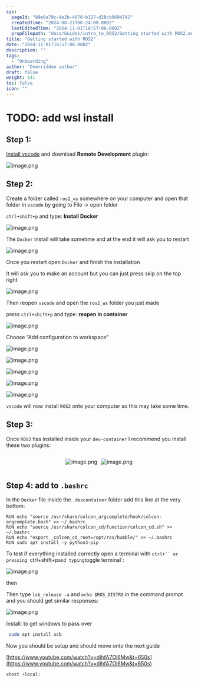 ```yaml
---
sys:
  pageId: "89e0a78c-4e2b-4070-b327-d28cb0694742"
  createdTime: "2024-08-21T00:24:00.000Z"
  lastEditedTime: "2024-11-01T18:57:00.000Z"
  propFilepath: "docs/Guides/intro_to_ROS2/Getting started with ROS2.md"
title: "Getting started with ROS2"
date: "2024-11-01T18:57:00.000Z"
description: ""
tags:
  - "Onboarding"
author: "Overridden author"
draft: false
weight: 141
toc: false
icon: ""
---
```


# TODO: add wsl install

## Step 1:

[Install vscode](https://code.visualstudio.com/download) and download **Remote Development** plugin:

![image.png](https://prod-files-secure.s3.us-west-2.amazonaws.com/d518164a-d88e-44d1-a4ee-3adb3bd8bce0/efb52993-1881-4a40-b95e-6f020334f022/image.png?X-Amz-Algorithm=AWS4-HMAC-SHA256&X-Amz-Content-Sha256=UNSIGNED-PAYLOAD&X-Amz-Credential=ASIAZI2LB466Y7Q2UMG2%2F20250408%2Fus-west-2%2Fs3%2Faws4_request&X-Amz-Date=20250408T050858Z&X-Amz-Expires=3600&X-Amz-Security-Token=IQoJb3JpZ2luX2VjEPX%2F%2F%2F%2F%2F%2F%2F%2F%2F%2FwEaCXVzLXdlc3QtMiJIMEYCIQClTI%2F3UfacAiCeaTEuv%2BtWF9miB%2BuYaxxKDpQlPhjxWgIhAL0dQbt35C20G8KS0FmsTVfJSYFM2lEZNerbVd7FVDHRKv8DCG4QABoMNjM3NDIzMTgzODA1IgxASOFcbUQl%2Bz4kF4Uq3APzQYngaGe8jvFtKxPvfDLmeXkBmXFiezc0wk6FCFQEIXYfWTmmYlGKa2mk5UQe%2FDqNZssHysMa5Jh9YM6FxMKY2WAyED3JmgPzoTpSNwbVhSRE%2BcXMFko1NT8%2B9%2BT2YY7gUFKdh0oJpS3teEn9qTojCGsoFQTpCcJPsst03hPyZ6Bk%2F%2Bw3O5MWGQ2%2BXALAWIUDHK52RXYP%2B2yhsYPskU85%2FJcdzJ6DIpBO6i5zMNKVxsb1OTy1gwCc5ofFz%2BFPGSN%2BZweTBNJvCFSFwRTWUQScop2MqSACZfm7ddoaiNd%2Bw%2FThfmZ4YC9RzUpCy6yYWs9nzYpia9ToVdfuWk51cjKKeiwKbEnD3%2BkWNuemLcnQjt9S%2FxfoO9Tcc%2Fmg3tn9igPLI%2Ffx16TwRh3F%2BNYXPe6yANb6EneaPFMcTitTcyWWqe8EWthwOTLLzySkyZLQWc1EhTRoJvoSqcN2zRmshrdueVGxqdLlZMf3kmLkyQKefcIbTFCO8Htjn%2BNI%2FQh%2Ba6Gysep%2FFa5o%2BIf7e3ri5UZI39BL%2BPVABwKgHdKFZbSFcGuKdJCEsPMitWX%2BLyV6a851Yo9dRnYcCn%2FnHt1NS%2BijarPVhlTO8IEn5Z7TMxwKRbXmEUi358oQe4PLGDCm09K%2FBjqkAZw8FvL11Jz07y9HyEWXKetYd%2F4yWIySiK7g40iDGl99Osg0%2F5zBcfQ%2B69nhDNOwk%2F6ET1QFjAD9d3TdJRMO4YbYQquFEYpk5G2l1LuP%2FCuidEU%2F8MCdcygbRlgwGcqOVRo0aBmwZiBRXTtAacg63LZNWDFOnKJXDrz1fkPZDIFkJrOCj5w8HauPQ%2FN4v0gaWyl7ft5KGQcK50xm8otJEio7KSVc&X-Amz-Signature=ea109bc5386127c2b1abcae710a4c1feceb6c04702ef3252ae85bc148a5a1b3b&X-Amz-SignedHeaders=host&x-id=GetObject)

## Step 2:

Create a folder called `ros2_ws` somewhere on your computer and open that folder in `vscode` by going to File → open folder 

`ctrl+shift+p` and type: **Install Docker**

![image.png](https://prod-files-secure.s3.us-west-2.amazonaws.com/d518164a-d88e-44d1-a4ee-3adb3bd8bce0/2269dc0e-1cd5-47ff-bceb-c04ad9b2eab0/image.png?X-Amz-Algorithm=AWS4-HMAC-SHA256&X-Amz-Content-Sha256=UNSIGNED-PAYLOAD&X-Amz-Credential=ASIAZI2LB466Y7Q2UMG2%2F20250408%2Fus-west-2%2Fs3%2Faws4_request&X-Amz-Date=20250408T050858Z&X-Amz-Expires=3600&X-Amz-Security-Token=IQoJb3JpZ2luX2VjEPX%2F%2F%2F%2F%2F%2F%2F%2F%2F%2FwEaCXVzLXdlc3QtMiJIMEYCIQClTI%2F3UfacAiCeaTEuv%2BtWF9miB%2BuYaxxKDpQlPhjxWgIhAL0dQbt35C20G8KS0FmsTVfJSYFM2lEZNerbVd7FVDHRKv8DCG4QABoMNjM3NDIzMTgzODA1IgxASOFcbUQl%2Bz4kF4Uq3APzQYngaGe8jvFtKxPvfDLmeXkBmXFiezc0wk6FCFQEIXYfWTmmYlGKa2mk5UQe%2FDqNZssHysMa5Jh9YM6FxMKY2WAyED3JmgPzoTpSNwbVhSRE%2BcXMFko1NT8%2B9%2BT2YY7gUFKdh0oJpS3teEn9qTojCGsoFQTpCcJPsst03hPyZ6Bk%2F%2Bw3O5MWGQ2%2BXALAWIUDHK52RXYP%2B2yhsYPskU85%2FJcdzJ6DIpBO6i5zMNKVxsb1OTy1gwCc5ofFz%2BFPGSN%2BZweTBNJvCFSFwRTWUQScop2MqSACZfm7ddoaiNd%2Bw%2FThfmZ4YC9RzUpCy6yYWs9nzYpia9ToVdfuWk51cjKKeiwKbEnD3%2BkWNuemLcnQjt9S%2FxfoO9Tcc%2Fmg3tn9igPLI%2Ffx16TwRh3F%2BNYXPe6yANb6EneaPFMcTitTcyWWqe8EWthwOTLLzySkyZLQWc1EhTRoJvoSqcN2zRmshrdueVGxqdLlZMf3kmLkyQKefcIbTFCO8Htjn%2BNI%2FQh%2Ba6Gysep%2FFa5o%2BIf7e3ri5UZI39BL%2BPVABwKgHdKFZbSFcGuKdJCEsPMitWX%2BLyV6a851Yo9dRnYcCn%2FnHt1NS%2BijarPVhlTO8IEn5Z7TMxwKRbXmEUi358oQe4PLGDCm09K%2FBjqkAZw8FvL11Jz07y9HyEWXKetYd%2F4yWIySiK7g40iDGl99Osg0%2F5zBcfQ%2B69nhDNOwk%2F6ET1QFjAD9d3TdJRMO4YbYQquFEYpk5G2l1LuP%2FCuidEU%2F8MCdcygbRlgwGcqOVRo0aBmwZiBRXTtAacg63LZNWDFOnKJXDrz1fkPZDIFkJrOCj5w8HauPQ%2FN4v0gaWyl7ft5KGQcK50xm8otJEio7KSVc&X-Amz-Signature=7e1564a2bd1d3475bf6e53d0d205b294385a1957d566b3696ca12419227cc6d9&X-Amz-SignedHeaders=host&x-id=GetObject)

The `Docker` install will take sometime and at the end it will ask you to restart

![image.png](https://prod-files-secure.s3.us-west-2.amazonaws.com/d518164a-d88e-44d1-a4ee-3adb3bd8bce0/ed233f78-be33-4b1f-b89c-9c346c0e961e/image.png?X-Amz-Algorithm=AWS4-HMAC-SHA256&X-Amz-Content-Sha256=UNSIGNED-PAYLOAD&X-Amz-Credential=ASIAZI2LB466Y7Q2UMG2%2F20250408%2Fus-west-2%2Fs3%2Faws4_request&X-Amz-Date=20250408T050858Z&X-Amz-Expires=3600&X-Amz-Security-Token=IQoJb3JpZ2luX2VjEPX%2F%2F%2F%2F%2F%2F%2F%2F%2F%2FwEaCXVzLXdlc3QtMiJIMEYCIQClTI%2F3UfacAiCeaTEuv%2BtWF9miB%2BuYaxxKDpQlPhjxWgIhAL0dQbt35C20G8KS0FmsTVfJSYFM2lEZNerbVd7FVDHRKv8DCG4QABoMNjM3NDIzMTgzODA1IgxASOFcbUQl%2Bz4kF4Uq3APzQYngaGe8jvFtKxPvfDLmeXkBmXFiezc0wk6FCFQEIXYfWTmmYlGKa2mk5UQe%2FDqNZssHysMa5Jh9YM6FxMKY2WAyED3JmgPzoTpSNwbVhSRE%2BcXMFko1NT8%2B9%2BT2YY7gUFKdh0oJpS3teEn9qTojCGsoFQTpCcJPsst03hPyZ6Bk%2F%2Bw3O5MWGQ2%2BXALAWIUDHK52RXYP%2B2yhsYPskU85%2FJcdzJ6DIpBO6i5zMNKVxsb1OTy1gwCc5ofFz%2BFPGSN%2BZweTBNJvCFSFwRTWUQScop2MqSACZfm7ddoaiNd%2Bw%2FThfmZ4YC9RzUpCy6yYWs9nzYpia9ToVdfuWk51cjKKeiwKbEnD3%2BkWNuemLcnQjt9S%2FxfoO9Tcc%2Fmg3tn9igPLI%2Ffx16TwRh3F%2BNYXPe6yANb6EneaPFMcTitTcyWWqe8EWthwOTLLzySkyZLQWc1EhTRoJvoSqcN2zRmshrdueVGxqdLlZMf3kmLkyQKefcIbTFCO8Htjn%2BNI%2FQh%2Ba6Gysep%2FFa5o%2BIf7e3ri5UZI39BL%2BPVABwKgHdKFZbSFcGuKdJCEsPMitWX%2BLyV6a851Yo9dRnYcCn%2FnHt1NS%2BijarPVhlTO8IEn5Z7TMxwKRbXmEUi358oQe4PLGDCm09K%2FBjqkAZw8FvL11Jz07y9HyEWXKetYd%2F4yWIySiK7g40iDGl99Osg0%2F5zBcfQ%2B69nhDNOwk%2F6ET1QFjAD9d3TdJRMO4YbYQquFEYpk5G2l1LuP%2FCuidEU%2F8MCdcygbRlgwGcqOVRo0aBmwZiBRXTtAacg63LZNWDFOnKJXDrz1fkPZDIFkJrOCj5w8HauPQ%2FN4v0gaWyl7ft5KGQcK50xm8otJEio7KSVc&X-Amz-Signature=1e3173eb45700864471fad847de6232055cc160986cdf00f4c73ef30894bc5b8&X-Amz-SignedHeaders=host&x-id=GetObject)

Once you restart open `Docker` and finish the installation

It will ask you to make an account but you can just press skip on the top right

![image.png](https://prod-files-secure.s3.us-west-2.amazonaws.com/d518164a-d88e-44d1-a4ee-3adb3bd8bce0/21010ad9-1659-4fd9-9f59-9932a09b2a3d/image.png?X-Amz-Algorithm=AWS4-HMAC-SHA256&X-Amz-Content-Sha256=UNSIGNED-PAYLOAD&X-Amz-Credential=ASIAZI2LB466Y7Q2UMG2%2F20250408%2Fus-west-2%2Fs3%2Faws4_request&X-Amz-Date=20250408T050858Z&X-Amz-Expires=3600&X-Amz-Security-Token=IQoJb3JpZ2luX2VjEPX%2F%2F%2F%2F%2F%2F%2F%2F%2F%2FwEaCXVzLXdlc3QtMiJIMEYCIQClTI%2F3UfacAiCeaTEuv%2BtWF9miB%2BuYaxxKDpQlPhjxWgIhAL0dQbt35C20G8KS0FmsTVfJSYFM2lEZNerbVd7FVDHRKv8DCG4QABoMNjM3NDIzMTgzODA1IgxASOFcbUQl%2Bz4kF4Uq3APzQYngaGe8jvFtKxPvfDLmeXkBmXFiezc0wk6FCFQEIXYfWTmmYlGKa2mk5UQe%2FDqNZssHysMa5Jh9YM6FxMKY2WAyED3JmgPzoTpSNwbVhSRE%2BcXMFko1NT8%2B9%2BT2YY7gUFKdh0oJpS3teEn9qTojCGsoFQTpCcJPsst03hPyZ6Bk%2F%2Bw3O5MWGQ2%2BXALAWIUDHK52RXYP%2B2yhsYPskU85%2FJcdzJ6DIpBO6i5zMNKVxsb1OTy1gwCc5ofFz%2BFPGSN%2BZweTBNJvCFSFwRTWUQScop2MqSACZfm7ddoaiNd%2Bw%2FThfmZ4YC9RzUpCy6yYWs9nzYpia9ToVdfuWk51cjKKeiwKbEnD3%2BkWNuemLcnQjt9S%2FxfoO9Tcc%2Fmg3tn9igPLI%2Ffx16TwRh3F%2BNYXPe6yANb6EneaPFMcTitTcyWWqe8EWthwOTLLzySkyZLQWc1EhTRoJvoSqcN2zRmshrdueVGxqdLlZMf3kmLkyQKefcIbTFCO8Htjn%2BNI%2FQh%2Ba6Gysep%2FFa5o%2BIf7e3ri5UZI39BL%2BPVABwKgHdKFZbSFcGuKdJCEsPMitWX%2BLyV6a851Yo9dRnYcCn%2FnHt1NS%2BijarPVhlTO8IEn5Z7TMxwKRbXmEUi358oQe4PLGDCm09K%2FBjqkAZw8FvL11Jz07y9HyEWXKetYd%2F4yWIySiK7g40iDGl99Osg0%2F5zBcfQ%2B69nhDNOwk%2F6ET1QFjAD9d3TdJRMO4YbYQquFEYpk5G2l1LuP%2FCuidEU%2F8MCdcygbRlgwGcqOVRo0aBmwZiBRXTtAacg63LZNWDFOnKJXDrz1fkPZDIFkJrOCj5w8HauPQ%2FN4v0gaWyl7ft5KGQcK50xm8otJEio7KSVc&X-Amz-Signature=f98a7d4f72c62a5464d79607a11a56b225c1f9a70c92a300c7a40d21fae48781&X-Amz-SignedHeaders=host&x-id=GetObject)

Then reopen `vscode` and open the `ros2_ws` folder you just made

press `ctrl+shift+p` and type: **reopen in container**

![image.png](https://prod-files-secure.s3.us-west-2.amazonaws.com/d518164a-d88e-44d1-a4ee-3adb3bd8bce0/4e93b8c2-41ad-488c-8095-c74205196118/image.png?X-Amz-Algorithm=AWS4-HMAC-SHA256&X-Amz-Content-Sha256=UNSIGNED-PAYLOAD&X-Amz-Credential=ASIAZI2LB466Y7Q2UMG2%2F20250408%2Fus-west-2%2Fs3%2Faws4_request&X-Amz-Date=20250408T050858Z&X-Amz-Expires=3600&X-Amz-Security-Token=IQoJb3JpZ2luX2VjEPX%2F%2F%2F%2F%2F%2F%2F%2F%2F%2FwEaCXVzLXdlc3QtMiJIMEYCIQClTI%2F3UfacAiCeaTEuv%2BtWF9miB%2BuYaxxKDpQlPhjxWgIhAL0dQbt35C20G8KS0FmsTVfJSYFM2lEZNerbVd7FVDHRKv8DCG4QABoMNjM3NDIzMTgzODA1IgxASOFcbUQl%2Bz4kF4Uq3APzQYngaGe8jvFtKxPvfDLmeXkBmXFiezc0wk6FCFQEIXYfWTmmYlGKa2mk5UQe%2FDqNZssHysMa5Jh9YM6FxMKY2WAyED3JmgPzoTpSNwbVhSRE%2BcXMFko1NT8%2B9%2BT2YY7gUFKdh0oJpS3teEn9qTojCGsoFQTpCcJPsst03hPyZ6Bk%2F%2Bw3O5MWGQ2%2BXALAWIUDHK52RXYP%2B2yhsYPskU85%2FJcdzJ6DIpBO6i5zMNKVxsb1OTy1gwCc5ofFz%2BFPGSN%2BZweTBNJvCFSFwRTWUQScop2MqSACZfm7ddoaiNd%2Bw%2FThfmZ4YC9RzUpCy6yYWs9nzYpia9ToVdfuWk51cjKKeiwKbEnD3%2BkWNuemLcnQjt9S%2FxfoO9Tcc%2Fmg3tn9igPLI%2Ffx16TwRh3F%2BNYXPe6yANb6EneaPFMcTitTcyWWqe8EWthwOTLLzySkyZLQWc1EhTRoJvoSqcN2zRmshrdueVGxqdLlZMf3kmLkyQKefcIbTFCO8Htjn%2BNI%2FQh%2Ba6Gysep%2FFa5o%2BIf7e3ri5UZI39BL%2BPVABwKgHdKFZbSFcGuKdJCEsPMitWX%2BLyV6a851Yo9dRnYcCn%2FnHt1NS%2BijarPVhlTO8IEn5Z7TMxwKRbXmEUi358oQe4PLGDCm09K%2FBjqkAZw8FvL11Jz07y9HyEWXKetYd%2F4yWIySiK7g40iDGl99Osg0%2F5zBcfQ%2B69nhDNOwk%2F6ET1QFjAD9d3TdJRMO4YbYQquFEYpk5G2l1LuP%2FCuidEU%2F8MCdcygbRlgwGcqOVRo0aBmwZiBRXTtAacg63LZNWDFOnKJXDrz1fkPZDIFkJrOCj5w8HauPQ%2FN4v0gaWyl7ft5KGQcK50xm8otJEio7KSVc&X-Amz-Signature=893db9833a6763df24177d6bde20a3315762dcdf745af51d9cb549c34060fc5f&X-Amz-SignedHeaders=host&x-id=GetObject)

Choose “Add configuration to workspace”

![image.png](https://prod-files-secure.s3.us-west-2.amazonaws.com/d518164a-d88e-44d1-a4ee-3adb3bd8bce0/9560b282-5060-4989-ba37-97e7b2c22476/image.png?X-Amz-Algorithm=AWS4-HMAC-SHA256&X-Amz-Content-Sha256=UNSIGNED-PAYLOAD&X-Amz-Credential=ASIAZI2LB466Y7Q2UMG2%2F20250408%2Fus-west-2%2Fs3%2Faws4_request&X-Amz-Date=20250408T050858Z&X-Amz-Expires=3600&X-Amz-Security-Token=IQoJb3JpZ2luX2VjEPX%2F%2F%2F%2F%2F%2F%2F%2F%2F%2FwEaCXVzLXdlc3QtMiJIMEYCIQClTI%2F3UfacAiCeaTEuv%2BtWF9miB%2BuYaxxKDpQlPhjxWgIhAL0dQbt35C20G8KS0FmsTVfJSYFM2lEZNerbVd7FVDHRKv8DCG4QABoMNjM3NDIzMTgzODA1IgxASOFcbUQl%2Bz4kF4Uq3APzQYngaGe8jvFtKxPvfDLmeXkBmXFiezc0wk6FCFQEIXYfWTmmYlGKa2mk5UQe%2FDqNZssHysMa5Jh9YM6FxMKY2WAyED3JmgPzoTpSNwbVhSRE%2BcXMFko1NT8%2B9%2BT2YY7gUFKdh0oJpS3teEn9qTojCGsoFQTpCcJPsst03hPyZ6Bk%2F%2Bw3O5MWGQ2%2BXALAWIUDHK52RXYP%2B2yhsYPskU85%2FJcdzJ6DIpBO6i5zMNKVxsb1OTy1gwCc5ofFz%2BFPGSN%2BZweTBNJvCFSFwRTWUQScop2MqSACZfm7ddoaiNd%2Bw%2FThfmZ4YC9RzUpCy6yYWs9nzYpia9ToVdfuWk51cjKKeiwKbEnD3%2BkWNuemLcnQjt9S%2FxfoO9Tcc%2Fmg3tn9igPLI%2Ffx16TwRh3F%2BNYXPe6yANb6EneaPFMcTitTcyWWqe8EWthwOTLLzySkyZLQWc1EhTRoJvoSqcN2zRmshrdueVGxqdLlZMf3kmLkyQKefcIbTFCO8Htjn%2BNI%2FQh%2Ba6Gysep%2FFa5o%2BIf7e3ri5UZI39BL%2BPVABwKgHdKFZbSFcGuKdJCEsPMitWX%2BLyV6a851Yo9dRnYcCn%2FnHt1NS%2BijarPVhlTO8IEn5Z7TMxwKRbXmEUi358oQe4PLGDCm09K%2FBjqkAZw8FvL11Jz07y9HyEWXKetYd%2F4yWIySiK7g40iDGl99Osg0%2F5zBcfQ%2B69nhDNOwk%2F6ET1QFjAD9d3TdJRMO4YbYQquFEYpk5G2l1LuP%2FCuidEU%2F8MCdcygbRlgwGcqOVRo0aBmwZiBRXTtAacg63LZNWDFOnKJXDrz1fkPZDIFkJrOCj5w8HauPQ%2FN4v0gaWyl7ft5KGQcK50xm8otJEio7KSVc&X-Amz-Signature=65cbf0391488d8b69639095ab4f42b64646bd91da55821e62b8ec1ab37aade05&X-Amz-SignedHeaders=host&x-id=GetObject)

![image.png](https://prod-files-secure.s3.us-west-2.amazonaws.com/d518164a-d88e-44d1-a4ee-3adb3bd8bce0/2ee63f81-886b-48e8-a553-dc6e5eac99e4/image.png?X-Amz-Algorithm=AWS4-HMAC-SHA256&X-Amz-Content-Sha256=UNSIGNED-PAYLOAD&X-Amz-Credential=ASIAZI2LB466Y7Q2UMG2%2F20250408%2Fus-west-2%2Fs3%2Faws4_request&X-Amz-Date=20250408T050858Z&X-Amz-Expires=3600&X-Amz-Security-Token=IQoJb3JpZ2luX2VjEPX%2F%2F%2F%2F%2F%2F%2F%2F%2F%2FwEaCXVzLXdlc3QtMiJIMEYCIQClTI%2F3UfacAiCeaTEuv%2BtWF9miB%2BuYaxxKDpQlPhjxWgIhAL0dQbt35C20G8KS0FmsTVfJSYFM2lEZNerbVd7FVDHRKv8DCG4QABoMNjM3NDIzMTgzODA1IgxASOFcbUQl%2Bz4kF4Uq3APzQYngaGe8jvFtKxPvfDLmeXkBmXFiezc0wk6FCFQEIXYfWTmmYlGKa2mk5UQe%2FDqNZssHysMa5Jh9YM6FxMKY2WAyED3JmgPzoTpSNwbVhSRE%2BcXMFko1NT8%2B9%2BT2YY7gUFKdh0oJpS3teEn9qTojCGsoFQTpCcJPsst03hPyZ6Bk%2F%2Bw3O5MWGQ2%2BXALAWIUDHK52RXYP%2B2yhsYPskU85%2FJcdzJ6DIpBO6i5zMNKVxsb1OTy1gwCc5ofFz%2BFPGSN%2BZweTBNJvCFSFwRTWUQScop2MqSACZfm7ddoaiNd%2Bw%2FThfmZ4YC9RzUpCy6yYWs9nzYpia9ToVdfuWk51cjKKeiwKbEnD3%2BkWNuemLcnQjt9S%2FxfoO9Tcc%2Fmg3tn9igPLI%2Ffx16TwRh3F%2BNYXPe6yANb6EneaPFMcTitTcyWWqe8EWthwOTLLzySkyZLQWc1EhTRoJvoSqcN2zRmshrdueVGxqdLlZMf3kmLkyQKefcIbTFCO8Htjn%2BNI%2FQh%2Ba6Gysep%2FFa5o%2BIf7e3ri5UZI39BL%2BPVABwKgHdKFZbSFcGuKdJCEsPMitWX%2BLyV6a851Yo9dRnYcCn%2FnHt1NS%2BijarPVhlTO8IEn5Z7TMxwKRbXmEUi358oQe4PLGDCm09K%2FBjqkAZw8FvL11Jz07y9HyEWXKetYd%2F4yWIySiK7g40iDGl99Osg0%2F5zBcfQ%2B69nhDNOwk%2F6ET1QFjAD9d3TdJRMO4YbYQquFEYpk5G2l1LuP%2FCuidEU%2F8MCdcygbRlgwGcqOVRo0aBmwZiBRXTtAacg63LZNWDFOnKJXDrz1fkPZDIFkJrOCj5w8HauPQ%2FN4v0gaWyl7ft5KGQcK50xm8otJEio7KSVc&X-Amz-Signature=96a1ebf8439cd7f554c1aff7994818d373b85e799ddbd61b038e85ce098a0cca&X-Amz-SignedHeaders=host&x-id=GetObject)

![image.png](https://prod-files-secure.s3.us-west-2.amazonaws.com/d518164a-d88e-44d1-a4ee-3adb3bd8bce0/ae1580b2-b048-407e-aed9-b584224a7a04/image.png?X-Amz-Algorithm=AWS4-HMAC-SHA256&X-Amz-Content-Sha256=UNSIGNED-PAYLOAD&X-Amz-Credential=ASIAZI2LB466Y7Q2UMG2%2F20250408%2Fus-west-2%2Fs3%2Faws4_request&X-Amz-Date=20250408T050858Z&X-Amz-Expires=3600&X-Amz-Security-Token=IQoJb3JpZ2luX2VjEPX%2F%2F%2F%2F%2F%2F%2F%2F%2F%2FwEaCXVzLXdlc3QtMiJIMEYCIQClTI%2F3UfacAiCeaTEuv%2BtWF9miB%2BuYaxxKDpQlPhjxWgIhAL0dQbt35C20G8KS0FmsTVfJSYFM2lEZNerbVd7FVDHRKv8DCG4QABoMNjM3NDIzMTgzODA1IgxASOFcbUQl%2Bz4kF4Uq3APzQYngaGe8jvFtKxPvfDLmeXkBmXFiezc0wk6FCFQEIXYfWTmmYlGKa2mk5UQe%2FDqNZssHysMa5Jh9YM6FxMKY2WAyED3JmgPzoTpSNwbVhSRE%2BcXMFko1NT8%2B9%2BT2YY7gUFKdh0oJpS3teEn9qTojCGsoFQTpCcJPsst03hPyZ6Bk%2F%2Bw3O5MWGQ2%2BXALAWIUDHK52RXYP%2B2yhsYPskU85%2FJcdzJ6DIpBO6i5zMNKVxsb1OTy1gwCc5ofFz%2BFPGSN%2BZweTBNJvCFSFwRTWUQScop2MqSACZfm7ddoaiNd%2Bw%2FThfmZ4YC9RzUpCy6yYWs9nzYpia9ToVdfuWk51cjKKeiwKbEnD3%2BkWNuemLcnQjt9S%2FxfoO9Tcc%2Fmg3tn9igPLI%2Ffx16TwRh3F%2BNYXPe6yANb6EneaPFMcTitTcyWWqe8EWthwOTLLzySkyZLQWc1EhTRoJvoSqcN2zRmshrdueVGxqdLlZMf3kmLkyQKefcIbTFCO8Htjn%2BNI%2FQh%2Ba6Gysep%2FFa5o%2BIf7e3ri5UZI39BL%2BPVABwKgHdKFZbSFcGuKdJCEsPMitWX%2BLyV6a851Yo9dRnYcCn%2FnHt1NS%2BijarPVhlTO8IEn5Z7TMxwKRbXmEUi358oQe4PLGDCm09K%2FBjqkAZw8FvL11Jz07y9HyEWXKetYd%2F4yWIySiK7g40iDGl99Osg0%2F5zBcfQ%2B69nhDNOwk%2F6ET1QFjAD9d3TdJRMO4YbYQquFEYpk5G2l1LuP%2FCuidEU%2F8MCdcygbRlgwGcqOVRo0aBmwZiBRXTtAacg63LZNWDFOnKJXDrz1fkPZDIFkJrOCj5w8HauPQ%2FN4v0gaWyl7ft5KGQcK50xm8otJEio7KSVc&X-Amz-Signature=87e71dec53cb68f828a4e4cf9c42fe86de58bdd25487cafc1810d7b1a5137835&X-Amz-SignedHeaders=host&x-id=GetObject)

![image.png](https://prod-files-secure.s3.us-west-2.amazonaws.com/d518164a-d88e-44d1-a4ee-3adb3bd8bce0/53255b28-f75e-430f-b9e3-c0ac8577e42b/image.png?X-Amz-Algorithm=AWS4-HMAC-SHA256&X-Amz-Content-Sha256=UNSIGNED-PAYLOAD&X-Amz-Credential=ASIAZI2LB466Y7Q2UMG2%2F20250408%2Fus-west-2%2Fs3%2Faws4_request&X-Amz-Date=20250408T050858Z&X-Amz-Expires=3600&X-Amz-Security-Token=IQoJb3JpZ2luX2VjEPX%2F%2F%2F%2F%2F%2F%2F%2F%2F%2FwEaCXVzLXdlc3QtMiJIMEYCIQClTI%2F3UfacAiCeaTEuv%2BtWF9miB%2BuYaxxKDpQlPhjxWgIhAL0dQbt35C20G8KS0FmsTVfJSYFM2lEZNerbVd7FVDHRKv8DCG4QABoMNjM3NDIzMTgzODA1IgxASOFcbUQl%2Bz4kF4Uq3APzQYngaGe8jvFtKxPvfDLmeXkBmXFiezc0wk6FCFQEIXYfWTmmYlGKa2mk5UQe%2FDqNZssHysMa5Jh9YM6FxMKY2WAyED3JmgPzoTpSNwbVhSRE%2BcXMFko1NT8%2B9%2BT2YY7gUFKdh0oJpS3teEn9qTojCGsoFQTpCcJPsst03hPyZ6Bk%2F%2Bw3O5MWGQ2%2BXALAWIUDHK52RXYP%2B2yhsYPskU85%2FJcdzJ6DIpBO6i5zMNKVxsb1OTy1gwCc5ofFz%2BFPGSN%2BZweTBNJvCFSFwRTWUQScop2MqSACZfm7ddoaiNd%2Bw%2FThfmZ4YC9RzUpCy6yYWs9nzYpia9ToVdfuWk51cjKKeiwKbEnD3%2BkWNuemLcnQjt9S%2FxfoO9Tcc%2Fmg3tn9igPLI%2Ffx16TwRh3F%2BNYXPe6yANb6EneaPFMcTitTcyWWqe8EWthwOTLLzySkyZLQWc1EhTRoJvoSqcN2zRmshrdueVGxqdLlZMf3kmLkyQKefcIbTFCO8Htjn%2BNI%2FQh%2Ba6Gysep%2FFa5o%2BIf7e3ri5UZI39BL%2BPVABwKgHdKFZbSFcGuKdJCEsPMitWX%2BLyV6a851Yo9dRnYcCn%2FnHt1NS%2BijarPVhlTO8IEn5Z7TMxwKRbXmEUi358oQe4PLGDCm09K%2FBjqkAZw8FvL11Jz07y9HyEWXKetYd%2F4yWIySiK7g40iDGl99Osg0%2F5zBcfQ%2B69nhDNOwk%2F6ET1QFjAD9d3TdJRMO4YbYQquFEYpk5G2l1LuP%2FCuidEU%2F8MCdcygbRlgwGcqOVRo0aBmwZiBRXTtAacg63LZNWDFOnKJXDrz1fkPZDIFkJrOCj5w8HauPQ%2FN4v0gaWyl7ft5KGQcK50xm8otJEio7KSVc&X-Amz-Signature=231e88aaf7f50d553c4f6f60c4f7595c97338c84e30f2bf2512c58f6a7bfda5a&X-Amz-SignedHeaders=host&x-id=GetObject)

![image.png](https://prod-files-secure.s3.us-west-2.amazonaws.com/d518164a-d88e-44d1-a4ee-3adb3bd8bce0/7c562767-5af9-4ffb-97d1-327bcdf4ee00/image.png?X-Amz-Algorithm=AWS4-HMAC-SHA256&X-Amz-Content-Sha256=UNSIGNED-PAYLOAD&X-Amz-Credential=ASIAZI2LB466Y7Q2UMG2%2F20250408%2Fus-west-2%2Fs3%2Faws4_request&X-Amz-Date=20250408T050858Z&X-Amz-Expires=3600&X-Amz-Security-Token=IQoJb3JpZ2luX2VjEPX%2F%2F%2F%2F%2F%2F%2F%2F%2F%2FwEaCXVzLXdlc3QtMiJIMEYCIQClTI%2F3UfacAiCeaTEuv%2BtWF9miB%2BuYaxxKDpQlPhjxWgIhAL0dQbt35C20G8KS0FmsTVfJSYFM2lEZNerbVd7FVDHRKv8DCG4QABoMNjM3NDIzMTgzODA1IgxASOFcbUQl%2Bz4kF4Uq3APzQYngaGe8jvFtKxPvfDLmeXkBmXFiezc0wk6FCFQEIXYfWTmmYlGKa2mk5UQe%2FDqNZssHysMa5Jh9YM6FxMKY2WAyED3JmgPzoTpSNwbVhSRE%2BcXMFko1NT8%2B9%2BT2YY7gUFKdh0oJpS3teEn9qTojCGsoFQTpCcJPsst03hPyZ6Bk%2F%2Bw3O5MWGQ2%2BXALAWIUDHK52RXYP%2B2yhsYPskU85%2FJcdzJ6DIpBO6i5zMNKVxsb1OTy1gwCc5ofFz%2BFPGSN%2BZweTBNJvCFSFwRTWUQScop2MqSACZfm7ddoaiNd%2Bw%2FThfmZ4YC9RzUpCy6yYWs9nzYpia9ToVdfuWk51cjKKeiwKbEnD3%2BkWNuemLcnQjt9S%2FxfoO9Tcc%2Fmg3tn9igPLI%2Ffx16TwRh3F%2BNYXPe6yANb6EneaPFMcTitTcyWWqe8EWthwOTLLzySkyZLQWc1EhTRoJvoSqcN2zRmshrdueVGxqdLlZMf3kmLkyQKefcIbTFCO8Htjn%2BNI%2FQh%2Ba6Gysep%2FFa5o%2BIf7e3ri5UZI39BL%2BPVABwKgHdKFZbSFcGuKdJCEsPMitWX%2BLyV6a851Yo9dRnYcCn%2FnHt1NS%2BijarPVhlTO8IEn5Z7TMxwKRbXmEUi358oQe4PLGDCm09K%2FBjqkAZw8FvL11Jz07y9HyEWXKetYd%2F4yWIySiK7g40iDGl99Osg0%2F5zBcfQ%2B69nhDNOwk%2F6ET1QFjAD9d3TdJRMO4YbYQquFEYpk5G2l1LuP%2FCuidEU%2F8MCdcygbRlgwGcqOVRo0aBmwZiBRXTtAacg63LZNWDFOnKJXDrz1fkPZDIFkJrOCj5w8HauPQ%2FN4v0gaWyl7ft5KGQcK50xm8otJEio7KSVc&X-Amz-Signature=3e25f30d6ccdca4c56e3b6374444361c3bc495578621a7cc9e886680a320084d&X-Amz-SignedHeaders=host&x-id=GetObject)

`vscode` will now install `ROS2` onto your computer so this may take some time.

## Step 3:

Once `ROS2` has installed inside your `dev-container` I recommend you install these two plugins:

<div style="display: flex;flex-direction: row; column-gap:10px; max-width: 630px;justify-content: center;">
<div>

![image.png](https://prod-files-secure.s3.us-west-2.amazonaws.com/d518164a-d88e-44d1-a4ee-3adb3bd8bce0/3fc3d550-5a54-4ba1-ba6b-faa01cdb7369/image.png?X-Amz-Algorithm=AWS4-HMAC-SHA256&X-Amz-Content-Sha256=UNSIGNED-PAYLOAD&X-Amz-Credential=ASIAZI2LB466WJC23KLC%2F20250408%2Fus-west-2%2Fs3%2Faws4_request&X-Amz-Date=20250408T050859Z&X-Amz-Expires=3600&X-Amz-Security-Token=IQoJb3JpZ2luX2VjEPX%2F%2F%2F%2F%2F%2F%2F%2F%2F%2FwEaCXVzLXdlc3QtMiJIMEYCIQDfXhFq2ZYC77Iit26ccwB8zBme%2BwwiPIPFcdplO41G8QIhAKUGWk%2BMi9FXbS43Z7HM%2BJ1m2s7RXpdODe6fRcgLQnQaKv8DCG4QABoMNjM3NDIzMTgzODA1IgzJ9Nxcf8heKtQ0IIgq3AMkLkG6xQ6cc5ldPFAhCJy40jA6ejR4o9jgl4BqEeb78otVmhRrW2fWEl%2B710IxYnFHVi76w101FBFVb0yBz2yYfkEEJz0oByhNfyFsJWkdDMydUaQANX3V04TYMuXskd%2FfqVBiwekTJojmnyMs872uYV5Sos64%2BnZCgaIFlhZlTt%2FBxFYfFnBfl5znq%2BQVR11aabSVPE4w3BlWDTpdLTrR%2FWajpjo%2FpgUY9u0HO%2BgqJe7XejsoOO1XKvA%2FIOw5AoElHrS0NgBeDKBDAQ2wY5m3ZEZtF6Kmt2tpn%2B3R%2FgGCrOLA0MAGEPrr3W%2B984hCKA%2FpROAgmHmM25UFOGvPRAvdusD5rptcDy%2FejeRGeygRCZM0NlqGkrd0ON4KkuJQ2ESpw3Nd1oY5trSkn8XHUWchchYvKAqJIsEB%2ByLRagm%2FVHNcYpOIlwe1BhJOXSRVxpvlPhMqNvQQ2kCccBCWu%2BOL1niZAXAY5Ei2HDNfeBwKT8rLciP4sEYTZhHU17b0xqZd8UhUg%2F9l3XKGf2E5shc9bfgPE2LSH01oBKGnf9E2pjZB2rq8lItw4RNwKxbZBn8pKcXBY3um7r1UsJiFhC5QEbm6tXtTSGhCovPNHB%2FcmLo1Kv77u%2Bl1jxMXITDg09K%2FBjqkAcfc0ZfK6YKm7DygauTwllkfkTv6xfzy9kA252pvsLkHTPktO3i8iyAxBujMkSV8publ%2FGUYz8JmB%2F0uHEuSYJpbJ7tIbcQAQdr%2FcoaTyHxi9apiJWlfyFQGloQjC9xISMA%2F2%2FYTsPfpDGi4m%2BJWH%2F%2Blj4SyL5tEPYZeMTzp7mFQOEkWWAJAVDksi8KkpwX36jl7krkhn0UMPQAxwJ77bmCY6Pl2&X-Amz-Signature=a0e16efb754c2223f531c0418e94c195d65ce1d4155eca3fe43efb1e67b9d8ee&X-Amz-SignedHeaders=host&x-id=GetObject)

</div>
<div>

![image.png](https://prod-files-secure.s3.us-west-2.amazonaws.com/d518164a-d88e-44d1-a4ee-3adb3bd8bce0/d994cc66-13c2-4093-a5a3-f84cf4601a82/image.png?X-Amz-Algorithm=AWS4-HMAC-SHA256&X-Amz-Content-Sha256=UNSIGNED-PAYLOAD&X-Amz-Credential=ASIAZI2LB466646UDTXE%2F20250408%2Fus-west-2%2Fs3%2Faws4_request&X-Amz-Date=20250408T050900Z&X-Amz-Expires=3600&X-Amz-Security-Token=IQoJb3JpZ2luX2VjEPX%2F%2F%2F%2F%2F%2F%2F%2F%2F%2FwEaCXVzLXdlc3QtMiJHMEUCIEhV0W3QK4zr64G46OPi75GQrI04fnOVplPqHoTwY9aSAiEA3pzuXrK7dXeXG5OWc5I58w6pyZl2JlzA7PR7iOfvTcAq%2FwMIbhAAGgw2Mzc0MjMxODM4MDUiDPwZExFCNNzJJj8oJircA%2FVwxfHF%2BQ7zk8LUXW4OWv%2FlK4SCIWnPgNL9A%2FPSwMXZgM38gSWh%2Fch0Wtj7DAqwUml0hy89pKltlO9c38YxQr3vtmI10%2BzSBiSSM4PlmzQ5%2BJCXm2FrWwLPw1Y09slPUZ3x0k%2FaQNKFvY6OXVXt9GU4GxUy6jWHzs0XKwk%2BKG1anR%2BF6SX0Wt3ASoOp5M68ySzY40cUJji79Hp3Kb0Ta4tmam7ib98alX0al%2FHrJtejfAMepN5DwuaBG%2FYNmk5GwKifxrbsU6R%2Brvi37IVrl0AmPq9eB6438jw%2FskOs2UUzQCNBAgGryk2OD%2F1tsB17DUHris1IxjlqHbmvyKfQTsHJcf5GbIqYkp0jT3tHxZbyJ6B2gza0ysHxqCJAyyVMrG6kxlIL4wWldoQkNunZWF1IAjDa57VBvcRpVHSb%2FV7%2FkgLptDvCWeUi8B5LxJ0rclAneArK1L7o52G6plKVQCqECE25oEZ4RSCjoQL%2F%2FTGwuRWvbaoo0gb4H%2F%2FMaZ%2FG69JY5DjdOakaYySyLhfVkXzIBSjjO%2BPo3IGaZPoBAFs8XKIfm3pyZRvPsvjKMxXZS3MJCI77QN4S2%2F7Pkme1t3IcnPYBV06O7V%2F5EKPYinDbjjCCZ3rlxUaZXQNnMNzT0r8GOqUBkFNctsAhn3JuhFaadRVQ3FeTzKeErm0s5XwtLilQHEKSIRSPBuaWlhaoAVT0%2FUcBAal4WtBqxRxfwMEKejlvZdKOlwM2%2BVVd%2B%2Bmiel%2BhpzBKkAVevjNMOWWmL%2FbF1xT7gEswkUKZd2q8%2Fambm2F0%2B50mkOwBgOOaAbC6N2q7nHCVgoQ%2FJLBYY4CwQVKhkQU8hI9fTK2wZk8tIIQsknAt%2FgoykRKz&X-Amz-Signature=c33aaff3b05d2d7aad2309cb5e31fcd798dadf5d10943f41aa59285618c42e3f&X-Amz-SignedHeaders=host&x-id=GetObject)

</div>
</div>

## Step 4: add to `.bashrc`

In the `Docker` file inside the `.devcontainer` folder add this line at the very bottom: 

```docker
RUN echo "source /usr/share/colcon_argcomplete/hook/colcon-argcomplete.bash" >> ~/.bashrc
RUN echo "source /usr/share/colcon_cd/function/colcon_cd.sh" >> ~/.bashrc
RUN echo "export _colcon_cd_root=/opt/ros/humble/" >> ~/.bashrc
RUN sudo apt install -y python3-pip 
```

To test if everything installed correctly open a terminal with `ctrl+`` or pressing `ctrl+shift+p` and typing `toggle terminal`:

![image.png](https://prod-files-secure.s3.us-west-2.amazonaws.com/d518164a-d88e-44d1-a4ee-3adb3bd8bce0/6a4943d8-b04e-4c02-9a58-775f3384d1a5/image.png?X-Amz-Algorithm=AWS4-HMAC-SHA256&X-Amz-Content-Sha256=UNSIGNED-PAYLOAD&X-Amz-Credential=ASIAZI2LB466Y7Q2UMG2%2F20250408%2Fus-west-2%2Fs3%2Faws4_request&X-Amz-Date=20250408T050858Z&X-Amz-Expires=3600&X-Amz-Security-Token=IQoJb3JpZ2luX2VjEPX%2F%2F%2F%2F%2F%2F%2F%2F%2F%2FwEaCXVzLXdlc3QtMiJIMEYCIQClTI%2F3UfacAiCeaTEuv%2BtWF9miB%2BuYaxxKDpQlPhjxWgIhAL0dQbt35C20G8KS0FmsTVfJSYFM2lEZNerbVd7FVDHRKv8DCG4QABoMNjM3NDIzMTgzODA1IgxASOFcbUQl%2Bz4kF4Uq3APzQYngaGe8jvFtKxPvfDLmeXkBmXFiezc0wk6FCFQEIXYfWTmmYlGKa2mk5UQe%2FDqNZssHysMa5Jh9YM6FxMKY2WAyED3JmgPzoTpSNwbVhSRE%2BcXMFko1NT8%2B9%2BT2YY7gUFKdh0oJpS3teEn9qTojCGsoFQTpCcJPsst03hPyZ6Bk%2F%2Bw3O5MWGQ2%2BXALAWIUDHK52RXYP%2B2yhsYPskU85%2FJcdzJ6DIpBO6i5zMNKVxsb1OTy1gwCc5ofFz%2BFPGSN%2BZweTBNJvCFSFwRTWUQScop2MqSACZfm7ddoaiNd%2Bw%2FThfmZ4YC9RzUpCy6yYWs9nzYpia9ToVdfuWk51cjKKeiwKbEnD3%2BkWNuemLcnQjt9S%2FxfoO9Tcc%2Fmg3tn9igPLI%2Ffx16TwRh3F%2BNYXPe6yANb6EneaPFMcTitTcyWWqe8EWthwOTLLzySkyZLQWc1EhTRoJvoSqcN2zRmshrdueVGxqdLlZMf3kmLkyQKefcIbTFCO8Htjn%2BNI%2FQh%2Ba6Gysep%2FFa5o%2BIf7e3ri5UZI39BL%2BPVABwKgHdKFZbSFcGuKdJCEsPMitWX%2BLyV6a851Yo9dRnYcCn%2FnHt1NS%2BijarPVhlTO8IEn5Z7TMxwKRbXmEUi358oQe4PLGDCm09K%2FBjqkAZw8FvL11Jz07y9HyEWXKetYd%2F4yWIySiK7g40iDGl99Osg0%2F5zBcfQ%2B69nhDNOwk%2F6ET1QFjAD9d3TdJRMO4YbYQquFEYpk5G2l1LuP%2FCuidEU%2F8MCdcygbRlgwGcqOVRo0aBmwZiBRXTtAacg63LZNWDFOnKJXDrz1fkPZDIFkJrOCj5w8HauPQ%2FN4v0gaWyl7ft5KGQcK50xm8otJEio7KSVc&X-Amz-Signature=e7f4faacf4f7510ff7d8fa499859edc4940ba2f6f1bcad820227e320d2285a30&X-Amz-SignedHeaders=host&x-id=GetObject)

then 

Then type `lsb_release -a` and `echo $ROS_DISTRO` in the command prompt and you should get similar responses:

![image.png](https://prod-files-secure.s3.us-west-2.amazonaws.com/d518164a-d88e-44d1-a4ee-3adb3bd8bce0/3e635dec-a805-4e85-8b9e-d000e5b71a4e/image.png?X-Amz-Algorithm=AWS4-HMAC-SHA256&X-Amz-Content-Sha256=UNSIGNED-PAYLOAD&X-Amz-Credential=ASIAZI2LB466Y7Q2UMG2%2F20250408%2Fus-west-2%2Fs3%2Faws4_request&X-Amz-Date=20250408T050858Z&X-Amz-Expires=3600&X-Amz-Security-Token=IQoJb3JpZ2luX2VjEPX%2F%2F%2F%2F%2F%2F%2F%2F%2F%2FwEaCXVzLXdlc3QtMiJIMEYCIQClTI%2F3UfacAiCeaTEuv%2BtWF9miB%2BuYaxxKDpQlPhjxWgIhAL0dQbt35C20G8KS0FmsTVfJSYFM2lEZNerbVd7FVDHRKv8DCG4QABoMNjM3NDIzMTgzODA1IgxASOFcbUQl%2Bz4kF4Uq3APzQYngaGe8jvFtKxPvfDLmeXkBmXFiezc0wk6FCFQEIXYfWTmmYlGKa2mk5UQe%2FDqNZssHysMa5Jh9YM6FxMKY2WAyED3JmgPzoTpSNwbVhSRE%2BcXMFko1NT8%2B9%2BT2YY7gUFKdh0oJpS3teEn9qTojCGsoFQTpCcJPsst03hPyZ6Bk%2F%2Bw3O5MWGQ2%2BXALAWIUDHK52RXYP%2B2yhsYPskU85%2FJcdzJ6DIpBO6i5zMNKVxsb1OTy1gwCc5ofFz%2BFPGSN%2BZweTBNJvCFSFwRTWUQScop2MqSACZfm7ddoaiNd%2Bw%2FThfmZ4YC9RzUpCy6yYWs9nzYpia9ToVdfuWk51cjKKeiwKbEnD3%2BkWNuemLcnQjt9S%2FxfoO9Tcc%2Fmg3tn9igPLI%2Ffx16TwRh3F%2BNYXPe6yANb6EneaPFMcTitTcyWWqe8EWthwOTLLzySkyZLQWc1EhTRoJvoSqcN2zRmshrdueVGxqdLlZMf3kmLkyQKefcIbTFCO8Htjn%2BNI%2FQh%2Ba6Gysep%2FFa5o%2BIf7e3ri5UZI39BL%2BPVABwKgHdKFZbSFcGuKdJCEsPMitWX%2BLyV6a851Yo9dRnYcCn%2FnHt1NS%2BijarPVhlTO8IEn5Z7TMxwKRbXmEUi358oQe4PLGDCm09K%2FBjqkAZw8FvL11Jz07y9HyEWXKetYd%2F4yWIySiK7g40iDGl99Osg0%2F5zBcfQ%2B69nhDNOwk%2F6ET1QFjAD9d3TdJRMO4YbYQquFEYpk5G2l1LuP%2FCuidEU%2F8MCdcygbRlgwGcqOVRo0aBmwZiBRXTtAacg63LZNWDFOnKJXDrz1fkPZDIFkJrOCj5w8HauPQ%2FN4v0gaWyl7ft5KGQcK50xm8otJEio7KSVc&X-Amz-Signature=a4dad0d66041558bd69863990755792bc45070ac97d8b5392f6a9ef8860566bc&X-Amz-SignedHeaders=host&x-id=GetObject)

Install:  to get windows to pass over

```bash
 sudo apt install xcb
```

Now you should be setup and should move onto the next guide 

[https://www.youtube.com/watch?v=dihfA7Ol6Mw&t=650s](https://www.youtube.com/watch?v=dihfA7Ol6Mw&t=650s)

```python
xhost +local:
```

